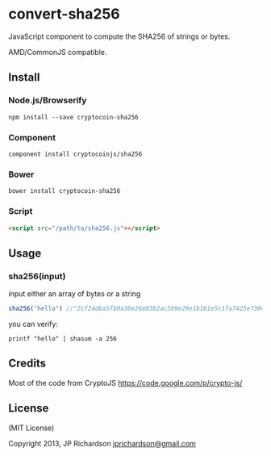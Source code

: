 convert-sha256
==============

JavaScript component to compute the SHA256 of strings or bytes.

AMD/CommonJS compatible.


Install
-------

### Node.js/Browserify

    npm install --save cryptocoin-sha256

### Component

    component install cryptocoinjs/sha256


### Bower

    bower install cryptocoin-sha256


### Script

```html
<script src="/path/to/sha256.js"></script>
```


Usage
-----

### sha256(input)

input either an array of bytes or a string

```js
sha256("hello") //"2cf24dba5fb0a30e26e83b2ac5b9e29e1b161e5c1fa7425e73043362938b9824"
```

you can verify:

    printf "hello" | shasum -a 256


Credits
-------

Most of the code from CryptoJS https://code.google.com/p/crypto-js/



License
-------

(MIT License)

Copyright 2013, JP Richardson  <jprichardson@gmail.com>